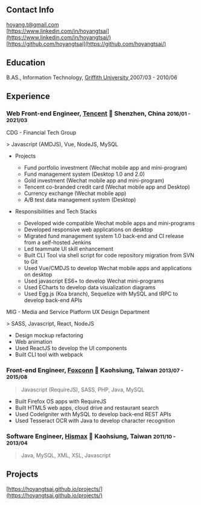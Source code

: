 ## Contact Info

<i class="fas fa-envelope-square fa-lg"></i> [hoyang.t@gmail.com](mailto:hoyang.t@gmail.com)<br/>
<i class="fab fa-linkedin fa-lg"></i> [https://www.linkedin.com/in/hoyangtsai](https://www.linkedin.com/in/hoyangtsai/)<br/>
<i class="fab fa-github-square fa-lg"></i> [https://github.com/hoyangtsai](https://github.com/hoyangtsai/)<br/>

## Education

<i class="fas fa-graduation-cap fa-log"></i> B.AS., Information Technology, <a href="http://www.griffith.edu.au/" target="_blank">Griffith University </a> <time class="term">2007/03 - 2010/06</time>

## Experience

### Web Front-end Engineer, <a href="https://www.tencent.com/" target="_blank">Tencent</a> 📍 Shenzhen, China <small><time class="term">2016/01 - 2021/03</time></small>

<p class="job-dept">CDG - Financial Tech Group</p>
> Javascript (AMDJS), Vue, NodeJS, MySQL

- Projects

  - Fund portfolio investment (Wechat mobile app and mini-program)
  - Fund management system (Desktop 1.0 and 2.0)
  - Gold investment (Wechat mobile app and mini-program)
  - Tencent co-branded credit card (Wechat mobile app and Desktop)
  - Currency exchange (Wechat mobile app)
  - A/B test data management system (Desktop)

- Responsibilities and Tech Stacks
  
  - Developed wide compatible Wechat mobile apps and mini-programs
  - Developed responsive web applications on desktop
  - Migrated fund management system 1.0 back-end and CI release from a self-hosted Jenkins
  - Led teammate UI skill enhancement
  - Built CLI Tool via shell script for code repository migration from SVN to Git
  - Used Vue/CMDJS to develop Wechat mobile apps and applications on desktop
  - Used javascript ES6+ to develop Wechat mini-programs
  - Used ECharts to develop data visualization diagrams
  - Used Egg.js (Koa branch), Sequelize with MySQL and tRPC to develop back-end APIs

<p class="job-dept">MIG - Media and Service Platform UX Design Department</p>
> SASS, Javascript, React, NodeJS

- Design mockup refactoring
- Web animation
- Used ReactJS to develop the UI components
- Built CLI tool with webpack

### Front-end Engineer, <a href="https://www.foxconn.com/" target="_blank">Foxconn</a> 📍 Kaohsiung, Taiwan <small><time class="term">2013/07 - 2015/08</time></small>

> Javascript (RequireJS), SASS, PHP, Java, MySQL

- Built Firefox OS apps with RequireJS
- Built HTML5 web apps, cloud drive and restaurant search
- Used CodeIgniter with MySQL to develop back-end REST APIs
- Used Tesseract OCR with Java to develop character recognition

### Software Engineer, <a href="http://www.hismax.com.tw/" target="_blank">Hismax</a> 📍 Kaohsiung, Taiwan <small><time class="term">2011/10 - 2013/04</time></small>

> Java, MySQL, XML, XSL, Javascript

## Projects

[https://hoyangtsai.github.io/projects/](https://hoyangtsai.github.io/projects/)
